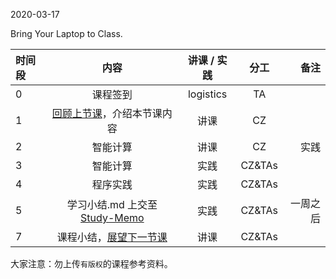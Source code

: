 2020-03-17

Bring Your Laptop to Class. 

| 时间段   |  内容     |  讲课 / 实践     |   分工  |   备注       |
| :---     | :----:    |   :----:    |    :----:    |       ---: |
|   0      | 课程签到     |  logistics   |     TA     |        |
|   1      |  [回顾上节课](../WW4/WW4-stis-plan.md)，介绍本节课内容 |    讲课     |   CZ   |      |
|   2      |  智能计算 |  讲课    |    CZ    |  实践       |
|   3      |  智能计算 |  实践    |    CZ&TAs     |         |
|   4      | 程序实践 | 实践       |  CZ&TAs|  |
|   5      | 学习小结.md 上交至[Study-Memo](../../Study-Memo)   |  实践    |     CZ&TAs     |   一周之后    |
|   7      |  课程小结，[展望下一节课](../WW6/WW6-stis-plan.md)   |   讲课    |     CZ&TAs     |       |



大家注意：勿上传``有版权``的课程参考资料。
